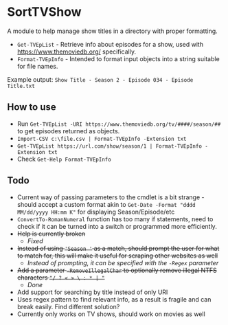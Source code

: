 # SortTVShow
A module to help manage show titles in a directory with proper formatting.
* `Get-TVEpList` - Retrieve info about episodes for a show, used with https://www.themoviedb.org/ specifically.
* `Format-TVEpInfo` - Intended to format input objects into a string suitable for file names.

Example output: `Show Title - Season 2 - Episode 034 - Episode Title.txt`



## How to use
* Run `Get-TVEpList -URI https://www.themoviedb.org/tv/####/season/##` to get episodes returned as objects.
* `Import-CSV c:\file.csv | Format-TVEpInfo -Extension txt`
* `Get-TVEpList https://url.com/show/season/1 | Format-TVEpInfo -Extension txt`
* Check `Get-Help Format-TVEpInfo`

## Todo
- Current way of passing parameters to the cmdlet is a bit strange - should accept a custom format akin to `Get-Date -Format "dddd MM/dd/yyyy HH:mm K"` for displaying Season/Episode/etc
- `ConvertTo-RomanNumeral` function has too many if statements, need to check if it can be turned into a switch or programmed more efficiently.
- ~~Help is currently broken~~
  - _Fixed_
- ~~Instead of using `'Season '` as a match, should prompt the user for what to match for, this will make it useful for scraping other websites as well~~
  - _Instead of prompting, it can be specified with the `-Regex` parameter_
- ~~Add a parameter `-RemoveIllegalChar` to optionally remove illegal NTFS characters `"/ ? < > \ : * | "`~~
  - _Done_
- Add support for searching by title instead of only URI
- Uses regex pattern to find relevant info, as a result is fragile and can break easily. Find different solution?
- Currently only works on TV shows, should work on movies as well